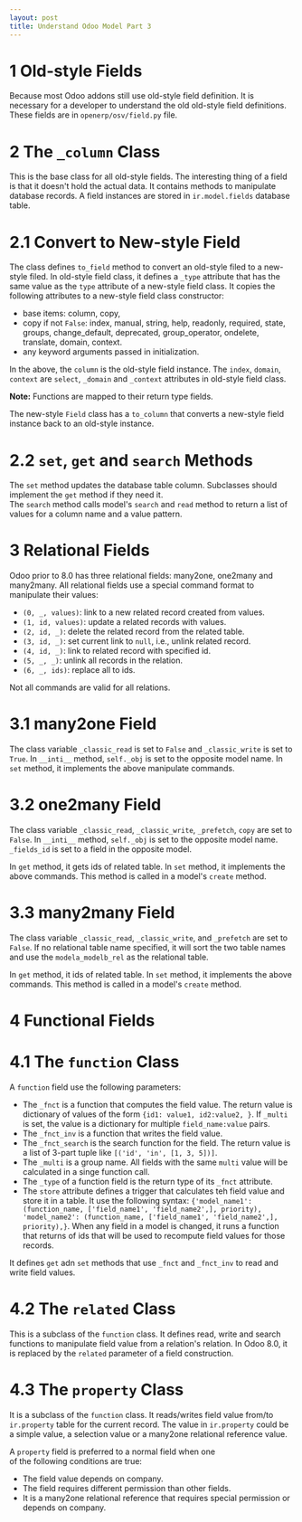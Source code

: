 ```yaml
---
layout: post
title: Understand Odoo Model Part 3
---
```

# 1 Old-style Fields
Because most Odoo addons still use old-style field definition. 
It is necessary for a developer to understand the old old-style
field definitions. These fields are in `openerp/osv/field.py` file.  

# 2 The `_column` Class
This is the base class for all old-style fields. 
The interesting thing of a field is that it doesn't 
hold the actual data. It contains methods to manipulate 
database records. A field instances are stored in 
`ir.model.fields` database table. 

# 2.1 Convert to New-style Field
The class defines `to_field` method to convert an old-style
filed to a new-style filed. In old-style field class, it 
defines a `_type` attribute that has the same value as the 
`type` attribute of a new-style field class. It copies
the following attributes to a new-style field class constructor:

* base items: column, copy, 
* copy if not `False`: index, manual, string, help, readonly, required,
state, groups, change_default, deprecated, group_operator, 
ondelete, translate, domain, context.
* any keyword arguments passed in initialization. 

In the above, the `column` is the old-style field instance. 
The `index`, `domain`, `context` are `select`, `_domain` and 
`_context` attributes in old-style field class.

**Note:** Functions are mapped to their return type fields. 

The new-style `Field` class has a `to_column` that converts
a new-style field instance back to an old-style instance. 
 
# 2.2 `set`, `get` and `search` Methods
The `set` method updates the database table column. 
Subclasses should implement the `get` method if they need it.  
The `search` method calls model's `search` and `read` method to 
return a list of values for a column name and a value pattern.  

# 3 Relational Fields
Odoo prior to 8.0 has three relational fields: many2one, one2many
and many2many. All relational fields use a special command format 
to manipulate their values:

* `(0, _, values)`: link to a new related record created from values.
* `(1, id, values)`: update a related records with values.
* `(2, id, _)`: delete the related record from the related table.
* `(3, id, _)`: set current link to `null`, i.e., unlink related record.
* `(4, id, _)`: link to related record with specified id.
* `(5, _, _)`: unlink all records in the relation.
* `(6, _, ids)`: replace all to ids. 

Not all commands are valid for all relations.    

# 3.1 many2one Field
The class variable `_classic_read` is set to `False` and 
`_classic_write` is set to `True`. 
In `__inti__` method, `self._obj` is set to the opposite model name.
In `set` method, it implements the above manipulate commands. 

# 3.2 one2many Field
The class variable `_classic_read`, `_classic_write`, `_prefetch`, `copy`
are set to `False`. In `__inti__` method, `self._obj` is set to 
the opposite model name. `_fields_id` is set to a field in the 
opposite model. 

In `get` method, it gets ids of related table. 
In `set` method, it implements the above commands. This method is 
called in a model's `create` method. 


# 3.3 many2many Field
The class variable `_classic_read`, `_classic_write`, and `_prefetch`
are set to `False`. If no relational table name specified, it will 
sort the two table names and use the `modela_modelb_rel` as the 
relational table. 

In `get` method, it ids of related table. 
In `set` method, it implements the above commands. This method is 
called in a model's `create` method.  

# 4 Functional Fields
# 4.1 The `function` Class
A `function` field use the following parameters: 
* The `_fnct` is a function that computes the field value. The return
value is dictionary of values of the form `{id1: value1, id2:value2, }`. 
If `_multi` is set, the value is a dictionary for multiple `field_name:value`
pairs. 
* The `_fnct_inv` is a function that writes the field value. 
* The `_fnct_search` is the search function for the field. The return value
is a list of 3-part tuple like `[('id', 'in', [1, 3, 5])]`. 
* The `_multi` is a group name. All fields with the same `multi` value will 
be calculated in a singe function call. 
* The `_type` of a function field is the return type of its 
`_fnct` attribute. 
* The `store` attribute defines a trigger that calculates teh field value
and store it in a table. It use the following syntax: 
`{'model_name1': (function_name, ['field_name1', 'field_name2',], priority),
'model_name2': (function_name, ['field_name1', 'field_name2',], priority),}`.
When any field in a model is changed, it runs a function that 
returns of ids that will be used to recompute field values for those
records. 

It defines `get` adn `set` methods that use `_fnct` and `_fnct_inv` to
read and write field values. 

# 4.2 The `related` Class
This is a subclass of the `function` class. It defines read, write and
search functions to manipulate field value from a relation's relation. 
In Odoo 8.0, it is replaced by the `related` parameter of a field 
construction. 

# 4.3 The `property` Class
It is a subclass of the `function` class. It reads/writes field value from/to
`ir.property` table for the current record. The value in `ir.property` 
could be a simple value, a selection value or a many2one relational 
reference value.

A `property` field is preferred to a normal field when one  
of the following conditions are true: 
* The field value depends on company.
* The field requires different permission than other fields. 
* It is a many2one relational reference that requires special permission
or depends on company. 


